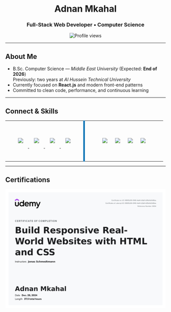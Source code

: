 <h1 align="center">Adnan Mkahal</h1>
<h3 align="center">Full-Stack Web Developer • Computer Science</h3>

<p align="center">
  <img src="https://komarev.com/ghpvc/?username=adnan&label=Profile%20views&color=0e75b6&style=flat" alt="Profile views" />
</p>

<hr/>

## About Me
- B.Sc. Computer Science — <em>Middle East University</em> (Expected: <strong>End of 2026</strong>)  
  Previously: two years at <em>Al Hussein Technical University</em>  
- Currently focused on <strong>React.js</strong> and modern front-end patterns  
- Committed to clean code, performance, and continuous learning

<hr/>

## Connect & Skills

<table width="100%">
  <tr>
    <!-- Left: Connect -->
    <td align="center" width="50%" valign="middle" style="border-right: 5px solid #0e75b6; padding: 25px;">

  <p>
    <a href="https://www.linkedin.com/in/adnan-mkahal-90578731b/" target="_blank">
      <img src="https://skillicons.dev/icons?i=linkedin" height="64" style="margin:15px;" />
    </a>
    <a href="https://instagram.com/u6dln" target="_blank">
      <img src="https://skillicons.dev/icons?i=instagram" height="64" style="margin:15px;" />
    </a>
    <a href="https://discord.gg/k3sm" target="_blank">
      <img src="https://skillicons.dev/icons?i=discord" height="64" style="margin:15px;" />
    </a>
    <a href="mailto:adnan.pls2003@gmail.com" target="_blank">
      <img src="https://skillicons.dev/icons?i=gmail" height="64" style="margin:15px;" />
    </a>
  </p>

</td>

<!-- Right: Skills -->
<td align="center" width="50%" valign="middle" style="padding: 25px;">

  <p>
    <img src="https://skillicons.dev/icons?i=html,css,js,react,tailwind" height="48" style="margin:10px;" />
    <img src="https://skillicons.dev/icons?i=nodejs,php,flask,mysql" height="48" style="margin:10px;" />
    <img src="https://skillicons.dev/icons?i=wordpress,figma" height="48" style="margin:10px;" />
    <img src="https://skillicons.dev/icons?i=git,linux,python,java,c,cpp" height="48" style="margin:10px;" />
  </p>

</td>
  </tr>
</table>

<hr/>

## Certifications
<!-- Add your certifications here -->
![image alt](https://github.com/aDnanHXH/aDnanHXH/blob/main/Adnan%20Udemy%20HTML%20&%20CSS.jpg?raw=true)

